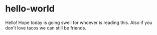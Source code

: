 # hello-world

Hello! Hope today is going swell for whoever is reading this.
Also if you don't love tacos we can still be friends.
